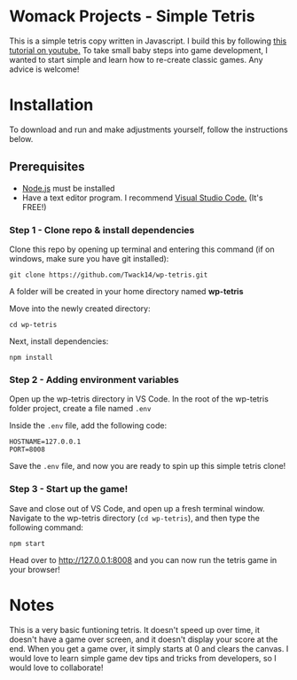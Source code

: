 # Womack Projects - Simple Tetris
This is a simple tetris copy written in Javascript. I build this by following [this tutorial on youtube.](https://youtu.be/H2aW5V46khA) To take small baby steps into game development, I wanted to start simple and learn how to re-create classic games. Any advice is welcome!



# Installation
To download and run and make adjustments yourself, follow the instructions below.

## Prerequisites
- [Node.js](https://node.js.org) must be installed
- Have a text editor program. I recommend [Visual Studio Code.](https://code.visualstudio.com/download) (It's FREE!)

### Step 1 - Clone repo & install dependencies
Clone this repo by opening up terminal and entering this command (if on windows, make sure you have git installed):
```
git clone https://github.com/Twack14/wp-tetris.git
```
A folder will be created in your home directory named **wp-tetris**

Move into the newly created directory:
```
cd wp-tetris
```

Next, install dependencies:
```
npm install
```

### Step 2 - Adding environment variables
Open up the wp-tetris directory in VS Code. In the root of the wp-tetris folder project, create a file named ```.env```

Inside the ```.env``` file, add the following code:
```
HOSTNAME=127.0.0.1
PORT=8008
```

Save the ```.env``` file, and now you are ready to spin up this simple tetris clone!

### Step 3 - Start up the game!
Save and close out of VS Code, and open up a fresh terminal window. Navigate to the wp-tetris directory (```cd wp-tetris```), and then type the following command:
```
npm start
```

Head over to http://127.0.0.1:8008 and you can now run the tetris game in your browser!

# Notes
This is a very basic funtioning tetris. It doesn't speed up over time, it doesn't have a game over screen, and it doesn't display your score at the end. When you get a game over, it simply starts at 0 and clears the canvas. I would love to learn simple game dev tips and tricks from developers, so I would love to collaborate! 








